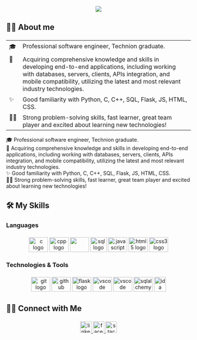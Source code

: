 <div align="center">
  <img src="https://www.linkpicture.com/q/bg_49.png"  />
</div>

###

<h2 align="left">💁‍♂️ About me</h2>

###

<style>
  td {
    padding-top: 5px !important;border:0px !important;vertical-align: top !important;
  }
</style>

<table>
  <tr>
    <td>🎓</td>
    <td>Professional software engineer, Technion graduate.</td>
  </tr>
  <tr>
    <td>🔎</td>
    <td>Acquiring comprehensive knowledge and skills in developing end-to-end applications, including working with databases, servers, clients, APIs integration, and mobile compatibility, utilizing the latest and most relevant industry technologies.</td>
  </tr>
  <tr>
    <td>✨</td>
    <td>Good familiarity with Python, C, C++, SQL, Flask, JS, HTML, CSS.</td>
  </tr>
  <tr>
    <td>💪🏼</td>
    <td>Strong problem-solving skills, fast learner, great team player and excited about learning new technologies!</td>
  </tr>
</table>

<p align="left">🎓 Professional software engineer, Technion graduate.<br>🔎 Acquiring comprehensive knowledge and skills in developing end-to-end applications, including working with databases, servers, clients, APIs integration, and mobile compatibility, utilizing the latest and most relevant industry technologies.<br>✨ Good familiarity with Python, C, C++, SQL, Flask, JS, HTML, CSS.<br>💪🏼 Strong problem-solving skills, fast learner, great team player and excited about learning new technologies!</p>

###

<h2 align="left">🛠️ My Skills</h2>

###

<h3 align="left">Languages</h3>

###

<div align="center">
  <img src="https://cdn.jsdelivr.net/gh/devicons/devicon/icons/c/c-original.svg" height="40" width="52" alt="c logo"  />
  <img src="https://cdn.jsdelivr.net/gh/devicons/devicon/icons/cplusplus/cplusplus-original.svg" height="40" width="52" alt="cpp logo"  />
  <img src="https://cdn.jsdelivr.net/gh/devicons/devicon/icons/python/python-original-wordmark.svg" height="40" width="52" />
  <img src="https://cdn-icons-png.flaticon.com/512/4299/4299956.png" height="40" width="45" alt="sql logo"  />
  <img src="https://cdn.jsdelivr.net/gh/devicons/devicon/icons/javascript/javascript-original.svg" height="40" width="52" alt="javascript logo"  />
  <img src="https://cdn.jsdelivr.net/gh/devicons/devicon/icons/html5/html5-original-wordmark.svg" height="40" width="52" alt="html5 logo"  />
  <img src="https://cdn.jsdelivr.net/gh/devicons/devicon/icons/css3/css3-original-wordmark.svg" height="40" width="52" alt="css3 logo"  />
</div>

###

<h3 align="left">Technologies & Tools</h3>

###

<div align="center">
  <img src="https://cdn.jsdelivr.net/gh/devicons/devicon/icons/git/git-original-wordmark.svg" height="40" width="52" alt="git logo"  />
  <img src="https://cdn.jsdelivr.net/gh/devicons/devicon/icons/github/github-original-wordmark.svg" height="40" width="52" alt="github logo"  />
  <img src="https://cdn.jsdelivr.net/gh/devicons/devicon/icons/flask/flask-original-wordmark.svg" height="40" width="52" alt="flask logo"  />
  <img src="https://cdn.jsdelivr.net/gh/devicons/devicon/icons/vscode/vscode-original-wordmark.svg" height="40" width="52" alt="vscode logo"  />
  <img src="https://cdn.jsdelivr.net/gh/devicons/devicon/icons/pycharm/pycharm-original-wordmark.svg" height="40" width="52" alt="vscode logo"  />
  <img src="https://cdn.jsdelivr.net/gh/devicons/devicon/icons/sqlalchemy/sqlalchemy-original-wordmark.svg" height="40" width="52" alt="sqlalchemy logo" />
  <img src="https://static.wixstatic.com/media/6a4a49_76094687779646fcb48f8863e9119f47~mv2.png/v1/fit/w_170%2Ch_209%2Cal_c,enc_auto/file.png" height="40" width="32" alt="ida logo" />
</div>

###

<h2 align="left">🤝🏻  Connect with Me</h2>

###

<div align="center">
  <a href="https://www.linkedin.com/in/liorbar03/" target="_blank">
    <img src="https://img.shields.io/static/v1?message=LinkedIn&logo=linkedin&label=&color=0077B5&logoColor=white&labelColor=&style=flat" height="31" alt="linkedin logo"  />
  </a>
  <a href="https://www.facebook.com/lior.bar.7140" target="_blank">
    <img src="https://img.shields.io/static/v1?message=Facebook&logo=facebook&label=&color=1877F2&logoColor=white&labelColor=&style=flat" height="31" alt="facebook logo"  />
  </a>
  <a href="https://stackoverflow.com/users/5086151/lior-bar" target="_blank">
    <img src="https://img.shields.io/static/v1?message=Stackoverflow&logo=stackoverflow&label=&color=FE7A16&logoColor=white&labelColor=&style=flat" height="31" alt="stackoverflow logo"  />
  </a>
</div>

###

